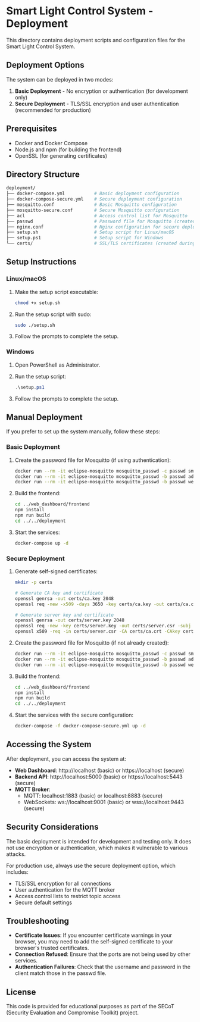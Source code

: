 # Smart Light Control System - Deployment

This directory contains deployment scripts and configuration files for the Smart Light Control System.

## Deployment Options

The system can be deployed in two modes:

1. **Basic Deployment** - No encryption or authentication (for development only)
2. **Secure Deployment** - TLS/SSL encryption and user authentication (recommended for production)

## Prerequisites

- Docker and Docker Compose
- Node.js and npm (for building the frontend)
- OpenSSL (for generating certificates)

## Directory Structure

```bash
deployment/
├── docker-compose.yml           # Basic deployment configuration
├── docker-compose-secure.yml    # Secure deployment configuration
├── mosquitto.conf               # Basic Mosquitto configuration
├── mosquitto-secure.conf        # Secure Mosquitto configuration
├── acl                          # Access control list for Mosquitto
├── passwd                       # Password file for Mosquitto (created during setup)
├── nginx.conf                   # Nginx configuration for secure deployment
├── setup.sh                     # Setup script for Linux/macOS
├── setup.ps1                    # Setup script for Windows
└── certs/                       # SSL/TLS certificates (created during setup)
```

## Setup Instructions

### Linux/macOS

1. Make the setup script executable:
   ```bash
   chmod +x setup.sh
   ```

2. Run the setup script with sudo:
   ```bash
   sudo ./setup.sh
   ```

3. Follow the prompts to complete the setup.

### Windows

1. Open PowerShell as Administrator.

2. Run the setup script:
   ```powershell
   .\setup.ps1
   ```

3. Follow the prompts to complete the setup.

## Manual Deployment

If you prefer to set up the system manually, follow these steps:

### Basic Deployment

1. Create the password file for Mosquitto (if using authentication):
   ```bash
   docker run --rm -it eclipse-mosquitto mosquitto_passwd -c passwd smart_light
   docker run --rm -it eclipse-mosquitto mosquitto_passwd -b passwd admin admin123
   docker run --rm -it eclipse-mosquitto mosquitto_passwd -b passwd web_dashboard dashboard123
   ```

2. Build the frontend:
   ```bash
   cd ../web_dashboard/frontend
   npm install
   npm run build
   cd ../../deployment
   ```

3. Start the services:
   ```bash
   docker-compose up -d
   ```

### Secure Deployment

1. Generate self-signed certificates:
   ```bash
   mkdir -p certs
   
   # Generate CA key and certificate
   openssl genrsa -out certs/ca.key 2048
   openssl req -new -x509 -days 3650 -key certs/ca.key -out certs/ca.crt -subj "/CN=Smart Light CA"
   
   # Generate server key and certificate
   openssl genrsa -out certs/server.key 2048
   openssl req -new -key certs/server.key -out certs/server.csr -subj "/CN=mqtt.smartlight.local"
   openssl x509 -req -in certs/server.csr -CA certs/ca.crt -CAkey certs/ca.key -CAcreateserial -out certs/server.crt -days 365
   ```

2. Create the password file for Mosquitto (if not already created):
   ```bash
   docker run --rm -it eclipse-mosquitto mosquitto_passwd -c passwd smart_light
   docker run --rm -it eclipse-mosquitto mosquitto_passwd -b passwd admin admin123
   docker run --rm -it eclipse-mosquitto mosquitto_passwd -b passwd web_dashboard dashboard123
   ```

3. Build the frontend:
   ```bash
   cd ../web_dashboard/frontend
   npm install
   npm run build
   cd ../../deployment
   ```

4. Start the services with the secure configuration:
   ```bash
   docker-compose -f docker-compose-secure.yml up -d
   ```

## Accessing the System

After deployment, you can access the system at:

- **Web Dashboard**: http://localhost (basic) or https://localhost (secure)
- **Backend API**: http://localhost:5000 (basic) or https://localhost:5443 (secure)
- **MQTT Broker**:
  - MQTT: localhost:1883 (basic) or localhost:8883 (secure)
  - WebSockets: ws://localhost:9001 (basic) or wss://localhost:9443 (secure)

## Security Considerations

The basic deployment is intended for development and testing only. It does not use encryption or authentication, which makes it vulnerable to various attacks.

For production use, always use the secure deployment option, which includes:

- TLS/SSL encryption for all connections
- User authentication for the MQTT broker
- Access control lists to restrict topic access
- Secure default settings

## Troubleshooting

- **Certificate Issues**: If you encounter certificate warnings in your browser, you may need to add the self-signed certificate to your browser's trusted certificates.
- **Connection Refused**: Ensure that the ports are not being used by other services.
- **Authentication Failures**: Check that the username and password in the client match those in the passwd file.

## License

This code is provided for educational purposes as part of the SECoT (Security Evaluation and Compromise Toolkit) project.
